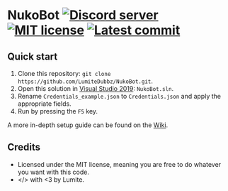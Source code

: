 # NukoBot <a href="https://discord.gg/4rChQ4p"><img src="https://img.shields.io/discord/636682997801943051" alt="Discord server" /></a> <a href="https://github.com/LumiteDubbz/NukoBot/blob/master/LICENSE"><img src="https://img.shields.io/badge/license-MIT-blue.svg" alt="MIT license" /></a> <a href="#"><img src="https://img.shields.io/github/last-commit/lumitedubbz/NukoBot" alt="Latest commit" /></a>

## Quick start
1. Clone this repository: `git clone https://github.com/LumiteDubbz/NukoBot.git`.
2. Open this solution in [Visual Studio 2019](https://visualstudio.com/community/): `NukoBot.sln`.
3. Rename `Credentials_example.json` to `Credentials.json` and apply the appropriate fields.
3. Run by pressing the `F5` key.

A more in-depth setup guide can be found on the [Wiki](https://github.com/LumiteDubbz/NukoBot/wiki/).

## Credits
- Licensed under the MIT license, meaning you are free to do whatever you want with this code.
- </> with <3 by Lumite.